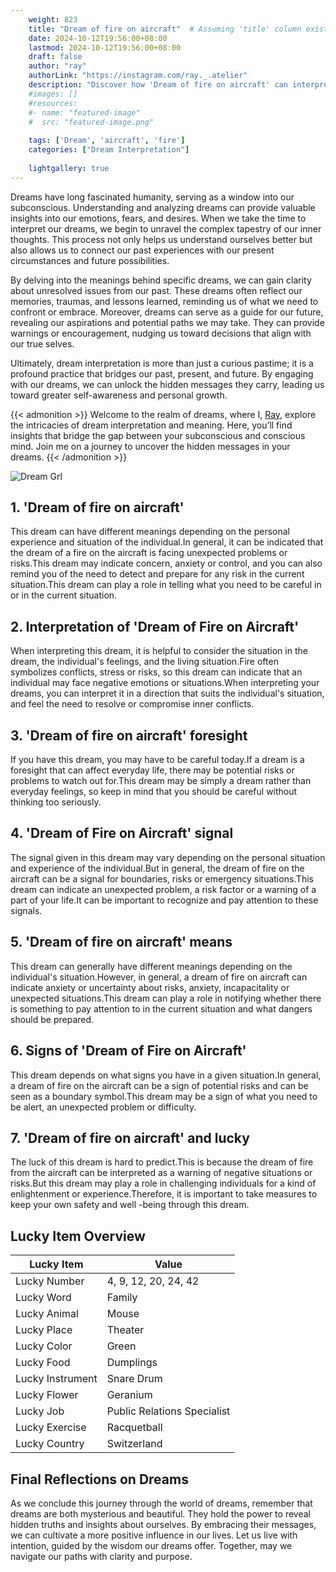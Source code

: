 ```yaml
---
    weight: 823
    title: "Dream of fire on aircraft"  # Assuming 'title' column exists
    date: 2024-10-12T19:56:00+08:00
    lastmod: 2024-10-12T19:56:00+08:00
    draft: false
    author: "ray"
    authorLink: "https://instagram.com/ray._.atelier"
    description: "Discover how 'Dream of fire on aircraft' can interpret your future and uncover its significant meanings in your life."
    #images: []
    #resources:
    #- name: "featured-image"
    #  src: "featured-image.png"
    
    tags: ['Dream', 'aircraft', 'fire']
    categories: ["Dream Interpretation"]
    
    lightgallery: true
---
```

    
Dreams have long fascinated humanity, serving as a window into our subconscious. Understanding and analyzing dreams can provide valuable insights into our emotions, fears, and desires. When we take the time to interpret our dreams, we begin to unravel the complex tapestry of our inner thoughts. This process not only helps us understand ourselves better but also allows us to connect our past experiences with our present circumstances and future possibilities.

By delving into the meanings behind specific dreams, we can gain clarity about unresolved issues from our past. These dreams often reflect our memories, traumas, and lessons learned, reminding us of what we need to confront or embrace. Moreover, dreams can serve as a guide for our future, revealing our aspirations and potential paths we may take. They can provide warnings or encouragement, nudging us toward decisions that align with our true selves.

Ultimately, dream interpretation is more than just a curious pastime; it is a profound practice that bridges our past, present, and future. By engaging with our dreams, we can unlock the hidden messages they carry, leading us toward greater self-awareness and personal growth.

{{< admonition >}}
Welcome to the realm of dreams, where I, [Ray](https://instagram.com/ray._.atelier), explore the intricacies of dream interpretation and meaning. Here, you’ll find insights that bridge the gap between your subconscious and conscious mind. Join me on a journey to uncover the hidden messages in your dreams.
{{< /admonition >}}

![Dream Grl](https://cdn.pixabay.com/photo/2017/11/02/03/35/gothic-2910057_1280.jpg "Dream Grl")

## 1. 'Dream of fire on aircraft'
This dream can have different meanings depending on the personal experience and situation of the individual.In general, it can be indicated that the dream of a fire on the aircraft is facing unexpected problems or risks.This dream may indicate concern, anxiety or control, and you can also remind you of the need to detect and prepare for any risk in the current situation.This dream can play a role in telling what you need to be careful in or in the current situation.

## 2. Interpretation of 'Dream of Fire on Aircraft'
When interpreting this dream, it is helpful to consider the situation in the dream, the individual's feelings, and the living situation.Fire often symbolizes conflicts, stress or risks, so this dream can indicate that an individual may face negative emotions or situations.When interpreting your dreams, you can interpret it in a direction that suits the individual's situation, and feel the need to resolve or compromise inner conflicts.

## 3. 'Dream of fire on aircraft' foresight
If you have this dream, you may have to be careful today.If a dream is a foresight that can affect everyday life, there may be potential risks or problems to watch out for.This dream may be simply a dream rather than everyday feelings, so keep in mind that you should be careful without thinking too seriously.

## 4. 'Dream of Fire on Aircraft' signal
The signal given in this dream may vary depending on the personal situation and experience of the individual.But in general, the dream of fire on the aircraft can be a signal for boundaries, risks or emergency situations.This dream can indicate an unexpected problem, a risk factor or a warning of a part of your life.It can be important to recognize and pay attention to these signals.

## 5. 'Dream of fire on aircraft' means
This dream can generally have different meanings depending on the individual's situation.However, in general, a dream of fire on aircraft can indicate anxiety or uncertainty about risks, anxiety, incapacitality or unexpected situations.This dream can play a role in notifying whether there is something to pay attention to in the current situation and what dangers should be prepared.

## 6. Signs of 'Dream of Fire on Aircraft'
This dream depends on what signs you have in a given situation.In general, a dream of fire on the aircraft can be a sign of potential risks and can be seen as a boundary symbol.This dream may be a sign of what you need to be alert, an unexpected problem or difficulty.

## 7. 'Dream of fire on aircraft' and lucky
The luck of this dream is hard to predict.This is because the dream of fire from the aircraft can be interpreted as a warning of negative situations or risks.But this dream may play a role in challenging individuals for a kind of enlightenment or experience.Therefore, it is important to take measures to keep your own safety and well -being through this dream.

## Lucky Item Overview
| Lucky Item          | Value              |
|---------------|--------------------|
| Lucky Number        | 4, 9, 12, 20, 24, 42  |
| Lucky Word          | Family |
| Lucky Animal        | Mouse |
| Lucky Place         | Theater     |
| Lucky Color         | Green     |
| Lucky Food          | Dumplings      |
| Lucky Instrument    | Snare Drum |
| Lucky Flower        | Geranium    |
| Lucky Job           | Public Relations Specialist       |
| Lucky Exercise      | Racquetball  |
| Lucky Country       | Switzerland    |


##  Final Reflections on Dreams

As we conclude this journey through the world of dreams, remember that dreams are both mysterious and beautiful. They hold the power to reveal hidden truths and insights about ourselves. By embracing their messages, we can cultivate a more positive influence in our lives. Let us live with intention, guided by the wisdom our dreams offer. Together, may we navigate our paths with clarity and purpose.
